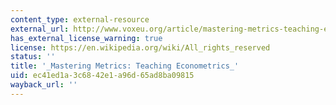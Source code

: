 ```yaml
---
content_type: external-resource
external_url: http://www.voxeu.org/article/mastering-metrics-teaching-econometrics
has_external_license_warning: true
license: https://en.wikipedia.org/wiki/All_rights_reserved
status: ''
title: '_Mastering Metrics: Teaching Econometrics_'
uid: ec41ed1a-3c68-42e1-a96d-65ad8ba09815
wayback_url: ''
---
```

